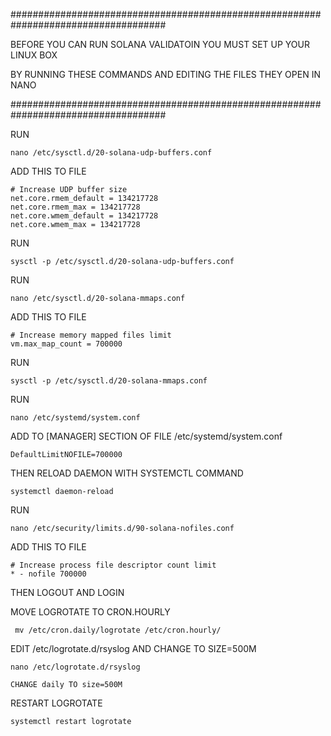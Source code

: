 ####################################################################################     
      
BEFORE YOU CAN RUN SOLANA VALIDATOIN YOU MUST SET UP YOUR LINUX BOX 

BY RUNNING THESE COMMANDS AND EDITING THE FILES THEY OPEN IN NANO

####################################################################################
    
RUN 

    nano /etc/sysctl.d/20-solana-udp-buffers.conf

ADD THIS TO FILE

    # Increase UDP buffer size
    net.core.rmem_default = 134217728
    net.core.rmem_max = 134217728
    net.core.wmem_default = 134217728
    net.core.wmem_max = 134217728   
    
RUN 

    sysctl -p /etc/sysctl.d/20-solana-udp-buffers.conf
    
RUN 

    nano /etc/sysctl.d/20-solana-mmaps.conf

ADD THIS TO FILE    
    
    # Increase memory mapped files limit
    vm.max_map_count = 700000
    
RUN 

    sysctl -p /etc/sysctl.d/20-solana-mmaps.conf

RUN

    nano /etc/systemd/system.conf
    
ADD TO [MANAGER] SECTION OF FILE /etc/systemd/system.conf
    
    DefaultLimitNOFILE=700000   

THEN RELOAD DAEMON WITH SYSTEMCTL COMMAND

    systemctl daemon-reload
        
RUN 

    nano /etc/security/limits.d/90-solana-nofiles.conf 

ADD THIS TO FILE

    # Increase process file descriptor count limit
    * - nofile 700000
    
THEN LOGOUT AND LOGIN


MOVE LOGROTATE TO CRON.HOURLY

     mv /etc/cron.daily/logrotate /etc/cron.hourly/

EDIT /etc/logrotate.d/rsyslog AND CHANGE TO SIZE=500M

    nano /etc/logrotate.d/rsyslog
    
    CHANGE daily TO size=500M
    
RESTART LOGROTATE

    systemctl restart logrotate
